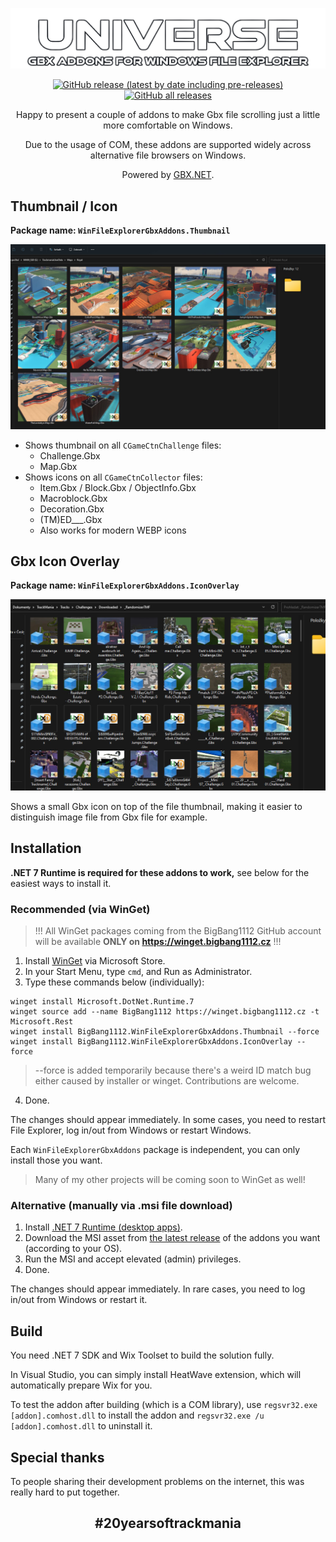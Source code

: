 ![Universe Gbx Addons for Windows File Explorer](UniverseGbxAddons.png)

<div align="center">

[![GitHub release (latest by date including pre-releases)](https://img.shields.io/github/v/release/BigBang1112/win-file-explorer-gbx-addons?include_prereleases&style=for-the-badge)](https://github.com/BigBang1112/win-file-explorer-gbx-addons/releases) [![GitHub all releases](https://img.shields.io/github/downloads/BigBang1112/win-file-explorer-gbx-addons/total?style=for-the-badge)](https://github.com/BigBang1112/win-file-explorer-gbx-addons/releases)

</div>

<p align="center">Happy to present a couple of addons to make Gbx file scrolling just a little more comfortable on Windows.</p>

<p align="center">Due to the usage of COM, these addons are supported widely across alternative file browsers on Windows.</p>

<p align="center">Powered by <a href="https://github.com/BigBang1112/gbx-net">GBX.NET</a>.</p>

## Thumbnail / Icon

**Package name: `WinFileExplorerGbxAddons.Thumbnail`**

![WinFileExplorerGbxAddons.Thumbnail example](Addon_Thumbnail_Example.jpg)

- Shows thumbnail on all `CGameCtnChallenge` files:
    - Challenge.Gbx
    - Map.Gbx
- Shows icons on all `CGameCtnCollector` files:
    - Item.Gbx / Block.Gbx / ObjectInfo.Gbx
    - Macroblock.Gbx
    - Decoration.Gbx
    - (TM)ED___.Gbx
    - Also works for modern WEBP icons

## Gbx Icon Overlay

**Package name: `WinFileExplorerGbxAddons.IconOverlay`**

![WinFileExplorerGbxAddons.IconOverlay example](Addon_IconOverlay_Example.jpg)

Shows a small Gbx icon on top of the file thumbnail, making it easier to distinguish image file from Gbx file for example.

## Installation

**.NET 7 Runtime is required for these addons to work,** see below for the easiest ways to install it.

### Recommended (via WinGet)

> !!! All WinGet packages coming from the BigBang1112 GitHub account will be available **ONLY on https://winget.bigbang1112.cz** !!!

1. Install [WinGet](https://www.microsoft.com/p/app-installer/9nblggh4nns1) via Microsoft Store.
2. In your Start Menu, type `cmd`, and Run as Administrator.
3. Type these commands below (individually):

```
winget install Microsoft.DotNet.Runtime.7
winget source add --name BigBang1112 https://winget.bigbang1112.cz -t Microsoft.Rest
winget install BigBang1112.WinFileExplorerGbxAddons.Thumbnail --force
winget install BigBang1112.WinFileExplorerGbxAddons.IconOverlay --force
```

> --force is added temporarily because there's a weird ID match bug either caused by installer or winget. Contributions are welcome.

4. Done.

The changes should appear immediately. In some cases, you need to restart File Explorer, log in/out from Windows or restart Windows.

Each `WinFileExplorerGbxAddons` package is independent, you can only install those you want.

> Many of my other projects will be coming soon to WinGet as well!

### Alternative (manually via .msi file download)

1. Install [.NET 7 Runtime (desktop apps)](https://dotnet.microsoft.com/en-us/download/dotnet/7.0/runtime).
2. Download the MSI asset from [the latest release](https://github.com/BigBang1112/win-file-explorer-gbx-addons/releases) of the addons you want (according to your OS).
3. Run the MSI and accept elevated (admin) privileges.
4. Done.

The changes should appear immediately. In rare cases, you need to log in/out from Windows or restart it.

## Build

You need .NET 7 SDK and Wix Toolset to build the solution fully.

In Visual Studio, you can simply install HeatWave extension, which will automatically prepare Wix for you.

To test the addon after building (which is a COM library), use `regsvr32.exe [addon].comhost.dll` to install the addon and `regsvr32.exe /u [addon].comhost.dll` to uninstall it.

## Special thanks

To people sharing their development problems on the internet, this was really hard to put together.

<h2 align="center">#20yearsoftrackmania</h2>
